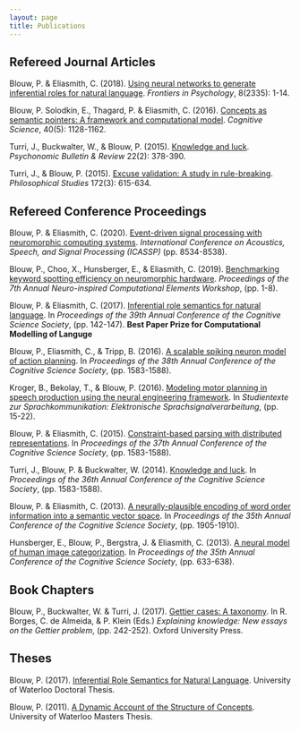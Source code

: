 ```yaml
---
layout: page
title: Publications
---
```


## Refereed Journal Articles

Blouw, P. & Eliasmith, C. (2018). [Using neural networks to generate inferential roles for natural language](https://pblouw.github.io/files/frontiers2018.pdf). *Frontiers in Psychology*, 8(2335): 1-14.

Blouw, P. Solodkin, E., Thagard, P. & Eliasmith, C. (2016). [Concepts as semantic pointers: A framework and computational model](https://pblouw.github.io/files/cogscijournal2016.pdf). *Cognitive Science*, 40(5): 1128-1162.

Turri, J., Buckwalter, W., & Blouw, P. (2015). [Knowledge and luck](https://pblouw.github.io/files/Knowledge_Luck.pdf). *Psychonomic Bulletin & Review* 22(2): 378-390.

Turri, J., & Blouw, P. (2015). [Excuse validation: A study in rule-breaking](https://pblouw.github.io/files/philstudies2015.pdf). *Philosophical Studies* 172(3): 615-634.


## Refereed Conference Proceedings

Blouw, P. & Eliasmith, C. (2020). [Event-driven signal processing with neuromorphic computing systems](https://ieeexplore.ieee.org/document/9053043). *International Conference on Acoustics, Speech, and Signal Processing (ICASSP)* (pp. 8534-8538).

Blouw, P., Choo, X., Hunsberger, E., & Eliasmith, C. (2019). [Benchmarking keyword spotting efficiency on neuromorphic hardware](https://dl.acm.org/citation.cfm?id=3320304&dl=ACM&coll=DL). *Proceedings of the 7th Annual Neuro-inspired Computational Elements Workshop*, (pp. 1-8).

Blouw, P. & Eliasmith, C. (2017). [Inferential role semantics for natural language](https://pblouw.github.io/files/cogsci2017.pdf). In *Proceedings of the 39th Annual Conference of the Cognitive Science Society*, (pp. 142-147). **Best Paper Prize for Computational Modelling of Languge**

Blouw, P., Eliasmith, C., & Tripp, B. (2016). [A scalable spiking neuron model of action planning](https://pblouw.github.io/files/cogsci2016.pdf). In *Proceedings of the 38th Annual Conference of the Cognitive Science Society*, (pp. 1583-1588).

Kroger, B., Bekolay, T., & Blouw, P. (2016). [Modeling motor planning in speech production using the neural engineering framework](https://pblouw.github.io/files/speech2016.pdf). In *Studientexte zur Sprachkommunikation: Elektronische Sprachsignalverarbeitung*, (pp. 15-22).

Blouw, P. & Eliasmith, C. (2015). [Constraint-based parsing with distributed representations](https://pblouw.github.io/files/cogsci2015.pdf). In *Proceedings of the 37th Annual Conference of the Cognitive Science Society*, (pp. 1583-1588).

Turri, J., Blouw, P. & Buckwalter, W. (2014). [Knowledge and luck](https://pblouw.github.io/files/cogsci2014.pdf). In *Proceedings of the 36th Annual Conference of the Cognitive Science Society*, (pp. 1583-1588).

Blouw, P. & Eliasmith, C. (2013). [A neurally-plausible encoding of word order information into a semantic vector space](https://pblouw.github.io/files/cogsci2013a.pdf). In *Proceedings of the 35th Annual Conference of the Cognitive Science Society*, (pp. 1905-1910).

Hunsberger, E., Blouw, P., Bergstra, J. & Eliasmith, C. (2013). [A neural model of human image categorization](https://pblouw.github.io/files/cogsci2013b.pdf). In *Proceedings of the 35th Annual Conference of the Cognitive Science Society*, (pp. 633-638).


## Book Chapters

Blouw, P., Buckwalter, W. & Turri, J. (2017). [Gettier cases: A taxonomy](https://pblouw.github.io/files/Gettier_Cases_A_Taxonomy.pdf). In R. Borges, C. de Almeida, & P. Klein (Eds.) *Explaining knowledge: New essays on the Gettier problem*, (pp. 242-252). Oxford University Press.


## Theses

Blouw, P. (2017). [Inferential Role Semantics for Natural Language](https://uwspace.uwaterloo.ca/handle/10012/12170). University of Waterloo Doctoral Thesis.

Blouw, P. (2011). [A Dynamic Account of the Structure of Concepts](https://uwspace.uwaterloo.ca/handle/10012/6225). University of Waterloo Masters Thesis.
